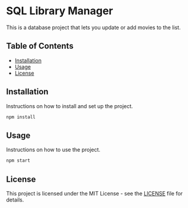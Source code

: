 # SQL Library Manager

This is a database project that lets you update or add movies to the list.

## Table of Contents

- [Installation](#installation)
- [Usage](#usage)
- [License](#license)

## Installation

Instructions on how to install and set up the project.

```bash
npm install
```

## Usage

Instructions on how to use the project.

```bash
npm start
```

## License

This project is licensed under the MIT License - see the [LICENSE](LICENSE) file for details.